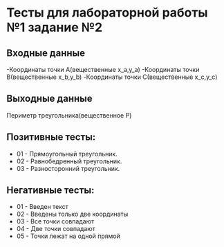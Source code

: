 # Тесты для лабораторной работы №1 задание №2

## Входные данные
-Координаты точки А(вещественные x_a,y_a)
-Координаты точки B(вещественные x_b,y_b)
-Координаты точки C(вещественные x_c,y_c)

## Выходные данные
Периметр треугольника(вещественное P)

## Позитивные тесты:
- 01 - Прямоугольный треугольник.
- 02 - Равнобедренный треугольник.
- 03 - Разносторонний треугольник.


## Негативные тесты:
- 01 - Введен текст
- 02 - Введены только две координаты
- 03 - Все точки совпадают
- 04 - Две точки совпадают
- 05 - Точки лежат на одной прямой 